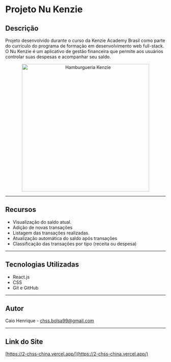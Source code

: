 
# Projeto Nu Kenzie

## Descrição

Projeto desenvolvido durante o curso da Kenzie Academy Brasil como parte do currículo do programa de formação em desenvolvimento web full-stack. O Nu Kenzie é um aplicativo de gestão financeira que permite aos usuários controlar suas despesas e acompanhar seu saldo.

<p align="center">
  <img src="https://th.bing.com/th/id/OIP.2NhCj9oQo8onS3zc5lC9AAHaHa?pid=ImgDet&rs=1" alt="Hamburgueria Kenzie" width="400">
</p>

---

## Recursos

- Visualização do saldo atual.
- Adição de novas transações 
- Listagem das transações realizadas.
- Atualização automática do saldo após transações
- Classificação das transações por tipo (receita ou despesa)

---

## Tecnologias Utilizadas

- React.js
- CSS
- Git e GitHub
---


## Autor

Caio Henrique - [chss.bolsa99@gmail.com](mailto:chss.bolsa99@gmail.com)

---
## Link do Site

[https://2-chss-china.vercel.app/](https://2-chss-china.vercel.app/)

